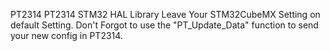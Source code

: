 PT2314
PT2314 STM32 HAL Library Leave Your STM32CubeMX Setting on default Setting. 
Don't Forgot to use the "PT_Update_Data" function to send your new config in PT2314.

